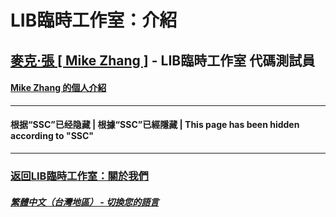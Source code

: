 # LIB臨時工作室：介紹

## [麥克·張 [ Mike Zhang ]](https://github.com/Aboutyourself) - LIB臨時工作室 代碼測試員
#### [Mike Zhang 的個人介紹](https://aboutyourself.github.io)
---
#### 根据“SSC”已经隐藏 | 根據“SSC”已經隱藏 | This page has been hidden according to "SSC"
---
### [返回LIB臨時工作室：關於我們](https://libps.github.io/zh-tw/About_us)
##### [繁體中文（台灣地區） - 切換您的語言](https://libps.github.io/index)
